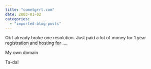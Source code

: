 ```yaml
---
title: "cometgrrl.com"
date: 2003-01-02
categories: 
  - "imported-blog-posts"
---
```


Ok I already broke one resolution. Just paid a lot of money for 1 year registration and hosting for ….

My own domain

Ta-da!
